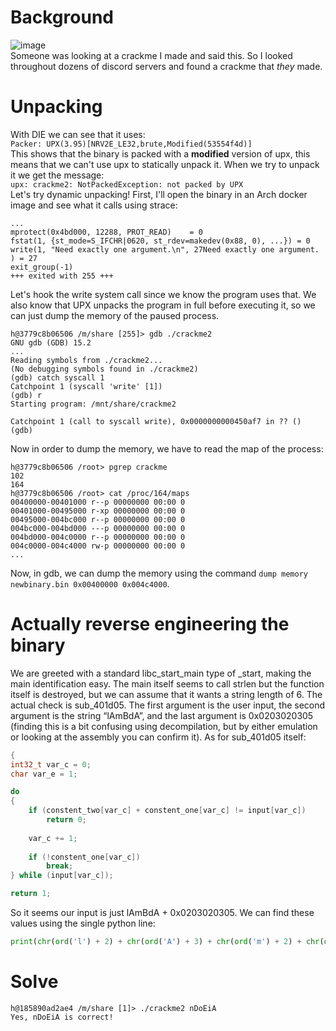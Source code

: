 # Background
![image](https://github.com/user-attachments/assets/028bc282-e819-4b17-a885-3376aa0f1e7c)\
Someone was looking at a crackme I made and said this. So I looked throughout dozens of discord servers and found a crackme that *they* made. 

# Unpacking
With DIE we can see that it uses:\
`Packer: UPX(3.95)[NRV2E_LE32,brute,Modified(53554f4d)]`\
This shows that the binary is packed with a **modified** version of upx, this means that we can't use upx to statically unpack it. When we try to unpack it we get the message:\
`upx: crackme2: NotPackedException: not packed by UPX`\
Let's try dynamic unpacking! First, I'll open the binary in an Arch docker image and see what it calls using strace:
```
...
mprotect(0x4bd000, 12288, PROT_READ)    = 0
fstat(1, {st_mode=S_IFCHR|0620, st_rdev=makedev(0x88, 0), ...}) = 0
write(1, "Need exactly one argument.\n", 27Need exactly one argument.
) = 27
exit_group(-1)
+++ exited with 255 +++
```
Let's hook the write system call since we know the program uses that. We also know that UPX unpacks the program in full before executing it, so we can just dump the memory of the paused process.
```
h@3779c8b06506 /m/share [255]> gdb ./crackme2
GNU gdb (GDB) 15.2
...
Reading symbols from ./crackme2...
(No debugging symbols found in ./crackme2)
(gdb) catch syscall 1
Catchpoint 1 (syscall 'write' [1])
(gdb) r
Starting program: /mnt/share/crackme2

Catchpoint 1 (call to syscall write), 0x0000000000450af7 in ?? ()
(gdb)
```
Now in order to dump the memory, we have to read the map of the process:
```
h@3779c8b06506 /root> pgrep crackme
102
164
h@3779c8b06506 /root> cat /proc/164/maps
00400000-00401000 r--p 00000000 00:00 0
00401000-00495000 r-xp 00000000 00:00 0
00495000-004bc000 r--p 00000000 00:00 0
004bc000-004bd000 ---p 00000000 00:00 0
004bd000-004c0000 r--p 00000000 00:00 0
004c0000-004c4000 rw-p 00000000 00:00 0
...
```
Now, in gdb, we can dump the memory using the command `dump memory newbinary.bin 0x00400000 0x004c4000`.

# Actually reverse engineering the binary
We are greeted with a standard libc_start_main type of _start, making the main identification easy. The main itself seems to call strlen but the function itself is destroyed, but we can assume that it wants a string length of 6. The actual check is sub_401d05. The first argument is the user input, the second argument is the string “lAmBdA”, and the last argument is 0x0203020305 (finding this is a bit confusing using decompilation, but by either emulation or looking at the assembly you can confirm it). As for sub_401d05 itself:
```c
{
int32_t var_c = 0;
char var_e = 1;

do
{
    if (constent_two[var_c] + constent_one[var_c] != input[var_c])
        return 0;
    
    var_c += 1;
    
    if (!constent_one[var_c])
        break;
} while (input[var_c]);

return 1;

```
So it seems our input is just lAmBdA + 0x0203020305. We can find these values using the single python line: 
```py
print(chr(ord('l') + 2) + chr(ord('A') + 3) + chr(ord('m') + 2) + chr(ord('B') + 3) + chr(ord('d') + 5) + chr(ord('A')))
```

# Solve
```
h@185890ad2ae4 /m/share [1]> ./crackme2 nDoEiA
Yes, nDoEiA is correct!
```
